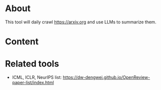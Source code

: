 # About
This tool will daily crawl https://arxiv.org and use LLMs to summarize them.

# Content
# Related tools
- ICML, ICLR, NeurIPS list: https://dw-dengwei.github.io/OpenReview-paper-list/index.html
